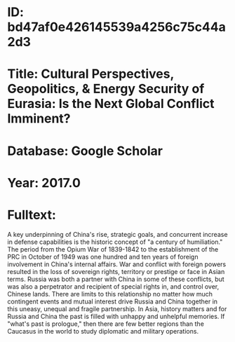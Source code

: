 # ID: bd47af0e426145539a4256c75c44a2d3
# Title: Cultural Perspectives, Geopolitics, & Energy Security of Eurasia: Is the Next Global Conflict Imminent?
# Database: Google Scholar
# Year: 2017.0
# Fulltext:
A key underpinning of China's rise, strategic goals, and concurrent increase in defense capabilities is the historic concept of "a century of humiliation."
The period from the Opium War of 1839-1842 to the establishment of the PRC in October of 1949 was one hundred and ten years of foreign involvement in China's internal affairs.
War and conflict with foreign powers resulted in the loss of sovereign rights, territory or prestige or face in Asian terms.
Russia was both a partner with China in some of these conflicts, but was also a perpetrator and recipient of special rights in, and control over, Chinese lands.
There are limits to this relationship no matter how much contingent events and mutual interest drive Russia and China together in this uneasy, unequal and fragile partnership.
In Asia, history matters and for Russia and China the past is filled with unhappy and unhelpful memories.
If "what's past is prologue," then there are few better regions than the Caucasus in the world to study diplomatic and military operations.